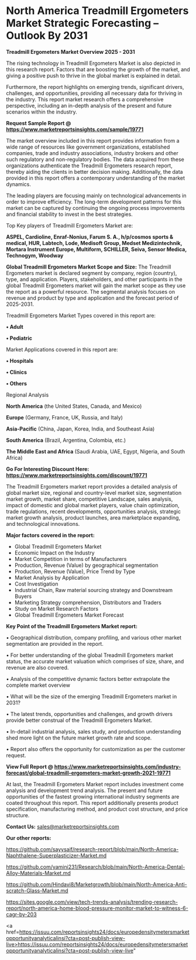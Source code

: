 # North America Treadmill Ergometers Market Strategic Forecasting – Outlook By 2031

<Strong> Treadmill Ergometers Market Overview 2025 - 2031</strong>

The rising technology in Treadmill Ergometers Market is also depicted in this research report. Factors that are boosting the growth of the market, and giving a positive push to thrive in the global market is explained in detail.

Furthermore, the report highlights on emerging trends, significant drivers, challenges, and opportunities, providing all necessary data for thriving in the industry. This report market research offers a comprehensive perspective, including an in-depth analysis of the present and future scenarios within the industry.

<strong>Request Sample Report @ <a href=https://www.marketreportsinsights.com/sample/19771>https://www.marketreportsinsights.com/sample/19771</a></strong>

The market overview included in this report provides information from a wide range of resources like government organizations, established companies, trade and industry associations, industry brokers and other such regulatory and non-regulatory bodies. The data acquired from these organizations authenticate the Treadmill Ergometers research report, thereby aiding the clients in better decision making. Additionally, the data provided in this report offers a contemporary understanding of the market dynamics.

The leading players are focusing mainly on technological advancements in order to improve efficiency. The long-term development patterns for this market can be captured by continuing the ongoing process improvements and financial stability to invest in the best strategies.

Top Key players of Treadmill Ergometers Market are:

<strong>ASPEL, Cardioline, Enraf-Nonius, Farum S. A., h/p/cosmos sports & medical, HUR, Labtech, Lode, Medisoft Group, Medset Medizintechnik, Mortara Instrument Europe, Multiform, SCHILLER, Seiva, Sensor Medica, Technogym, Woodway</strong>

<strong><b>Global Treadmill Ergometers Market Scope and Size:</b></strong>
The Treadmill Ergometers market is declared segment by company, region (country), type, and application. Players, stakeholders, and other participants in the global Treadmill Ergometers market will gain the market scope as they use the report as a powerful resource. The segmental analysis focuses on revenue and product by type and application and the forecast period of 2025-2031.

Treadmill Ergometers Market Types covered in this report are:

<strong>• Adult 

• Pediatric</strong>

Market Applications covered in this report are:

<strong>• Hospitals

• Clinics

• Others</strong> 

Regional Analysis

<strong>North America</strong> (the United States, Canada, and Mexico)

<strong>Europe</strong> (Germany, France, UK, Russia, and Italy)

<strong>Asia-Pacific</strong> (China, Japan, Korea, India, and Southeast Asia)

<strong>South America</strong> (Brazil, Argentina, Colombia, etc.)

<strong>The Middle East and Africa</strong> (Saudi Arabia, UAE, Egypt, Nigeria, and South Africa)

<strong>Go For Interesting Discount Here: <a href=https://www.marketreportsinsights.com/discount/19771>https://www.marketreportsinsights.com/discount/19771</a></strong>

The Treadmill Ergometers market report provides a detailed analysis of global market size, regional and country-level market size, segmentation market growth, market share, competitive Landscape, sales analysis, impact of domestic and global market players, value chain optimization, trade regulations, recent developments, opportunities analysis, strategic market growth analysis, product launches, area marketplace expanding, and technological innovations.

<strong><b>Major factors covered in the report:</b></strong>
<ul>
  <li>Global Treadmill Ergometers Market </li>
  <li>Economic Impact on the Industry</li>
  <li>Market Competition in terms of Manufacturers</li>
  <li>Production, Revenue (Value) by geographical segmentation</li>
  <li>Production, Revenue (Value), Price Trend by Type</li>
  <li>Market Analysis by Application</li>
  <li>Cost Investigation</li>
  <li>Industrial Chain, Raw material sourcing strategy and Downstream Buyers</li>
  <li>Marketing Strategy comprehension, Distributors and Traders</li>
  <li>Study on Market Research Factors</li>
  <li>Global Treadmill Ergometers Market Forecast</li>
</ul>

<strong><b>Key Point of the Treadmill Ergometers Market report:</b></strong>

• Geographical distribution, company profiling, and various other market segmentation are provided in the report.

• For better understanding of the global Treadmill Ergometers market status, the accurate market valuation which comprises of size, share, and revenue are also covered.

• Analysis of the competitive dynamic factors better extrapolate the complete market overview

• What will be the size of the emerging Treadmill Ergometers market in 2031?

• The latest trends, opportunities and challenges, and growth drivers provide better construal of the Treadmill Ergometers Market.

• In-detail industrial analysis, sales study, and production understanding shed more light on the future market growth rate and scope.

• Report also offers the opportunity for customization as per the customer request.

<strong><b>View Full Report @ <a href=https://www.marketreportsinsights.com/industry-forecast/global-treadmill-ergometers-market-growth-2021-19771>https://www.marketreportsinsights.com/industry-forecast/global-treadmill-ergometers-market-growth-2021-19771</a></b></strong>


At last, the Treadmill Ergometers Market report includes investment come analysis and development trend analysis. The present and future opportunities of the fastest growing international industry segments are coated throughout this report. This report additionally presents product specification, manufacturing method, and product cost structure, and price structure.

<strong>Contact Us:</strong>
sales@marketreportsinsights.com

<strong>Our other reports:</strong>

<a href=https://github.com/sayysaif/research-report/blob/main/North-America-Naphthalene-Superplasticizer-Market.md>https://github.com/sayysaif/research-report/blob/main/North-America-Naphthalene-Superplasticizer-Market.md</a>

<a href=https://github.com/yamini231/Research/blob/main/North-America-Dental-Alloy-Materials-Market.md>https://github.com/yamini231/Research/blob/main/North-America-Dental-Alloy-Materials-Market.md</a>

<a href=https://github.com/Hindavi8/Marketgrowth/blob/main/North-America-Anti-scratch-Glass-Market.md>https://github.com/Hindavi8/Marketgrowth/blob/main/North-America-Anti-scratch-Glass-Market.md</a>

<a href=https://sites.google.com/view/tech-trends-analysis/trending-research-report/north-america-home-blood-pressure-monitor-market-to-witness-6-cagr-by-203>https://sites.google.com/view/tech-trends-analysis/trending-research-report/north-america-home-blood-pressure-monitor-market-to-witness-6-cagr-by-203</a>

<a href=https://issuu.com/reportsinsights24/docs/europedensitymetersmarketopportunityanalyticalinsi?cta=post-publish-view-live>https://issuu.com/reportsinsights24/docs/europedensitymetersmarketopportunityanalyticalinsi?cta=post-publish-view-live</a>"
